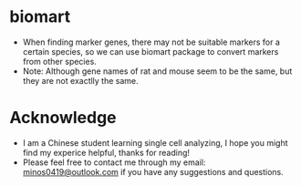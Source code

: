 # biomart
 - When finding marker genes, there may not be suitable markers for a certain species, so we can use biomart package to convert markers from other species.
 - Note: Although gene names of rat and mouse seem to be the same, but they are not exactlly the same.

# Acknowledge
- I am a Chinese student learning single cell analyzing, I hope you might find my experice helpful, thanks for reading!
- Please feel free to contact me through my email: minos0419@outlook.com if you have any suggestions and questions.
